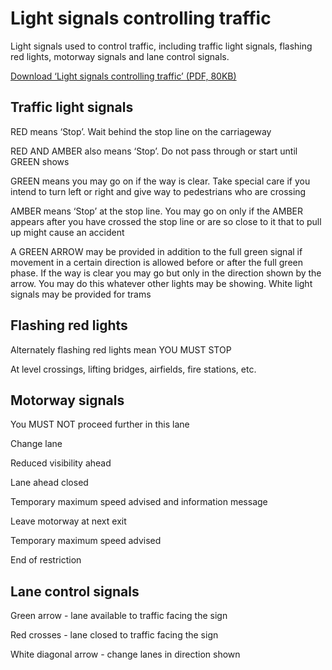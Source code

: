 
<h1 id='section-title'>Light signals controlling traffic</h1>
<p>Light signals used to control traffic, including traffic light signals, flashing red lights, motorway signals and lane control signals.</p>
<p><a href='https://assets.digital.cabinet-office.gov.uk/media/560aa3f9e5274a036900001c/the-highway-code-light-signals-controlling-traffic.pdf'>Download ‘Light signals controlling traffic’ (PDF, 80KB)</a></p>
<h2 id='trafficlightsignals'>
Traffic light signals
</h2>
<p></p>
RED means ‘Stop’. Wait behind the stop line on the carriageway<p></p>
RED AND AMBER also means ‘Stop’. Do not pass through or start until GREEN shows<p></p>
GREEN means you may go on if the way is clear. Take special care if you intend to turn left or right and give way to pedestrians who are crossing<p></p>
AMBER means ‘Stop’ at the stop line. You may go on only if the AMBER appears after you have crossed the stop line or are so close to it that  to pull up might cause an accident<p></p>
A GREEN ARROW may be provided in addition to the full green signal if movement in a certain direction is allowed before or after the full green phase. If the way  is clear you may go but only in the direction shown by  the arrow. You may do this whatever other lights may be showing. White light signals may be provided for trams
<h2 id='flashred'>
Flashing red lights
</h2>
<p></p>
Alternately flashing red lights mean YOU MUST STOP<p>At level crossings, lifting bridges, airfields, fire stations, etc.</p>
<h2 id='motorwaysignals'>
Motorway signals
</h2>
<p></p>
You MUST NOT proceed further in this lane<p></p>
Change lane<p></p>
Reduced visibility ahead<p></p>
Lane ahead closed<p></p>
Temporary maximum speed advised and information message<p></p>
Leave motorway at next exit<p></p>
Temporary maximum speed advised<p></p>
End of restriction
<h2 id='lanecontrol'>
Lane control signals
</h2>
<p></p>
<p>Green arrow - lane available to traffic facing the sign</p>
<p>Red crosses - lane closed to traffic facing the sign</p>
<p>White diagonal arrow - change lanes in direction shown</p>

